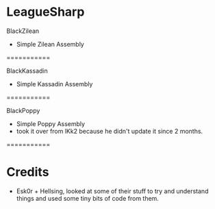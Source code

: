 LeagueSharp
===========

BlackZilean

- Simple Zilean Assembly

===========

BlackKassadin

- Simple Kassadin Assembly

===========

BlackPoppy

- Simple Poppy Assembly
- took it over from lKk2 because he didn't update it since 2 months.

===========


Credits
===========

- Esk0r + Hellsing, looked at some of their stuff to try and understand things and used some tiny bits of code from them.
